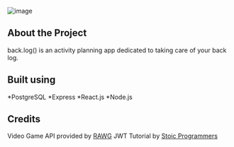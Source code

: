 ![image](https://user-images.githubusercontent.com/40924684/129046810-0916dbb7-45dc-4840-9453-df50c5f6f4b8.png)

## About the Project
back.log() is an activity planning app dedicated to taking care of your back log. 

## Built using
*PostgreSQL
*Express
*React.js
*Node.js

## Credits
Video Game API provided by [RAWG](https://rawg.io/)
JWT Tutorial by [Stoic Programmers](https://www.youtube.com/watch?v=7UQBMb8ZpuE&t=3846s)
